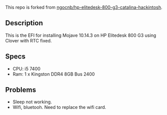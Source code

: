 This repo is forked from [ngocnb/hp-elitedesk-800-g3-catalina-hackintosh](https://github.com/ngocnb/hp-elitedesk-800-g3-catalina-hackintosh).


## Description

This is the EFI for installing Mojave 10.14.3 on HP Elitedesk 800 G3 using Clover with RTC fixed.

## Specs

- CPU: i5 7400
- Ram: 1 x Kingston DDR4 8GB Bus 2400 

## Problems

- Sleep not working.
- Wifi, bluetooh. Need to replace the wifi card.
